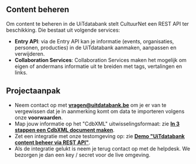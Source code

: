 ---
---

## Content beheren

Om content te beheren in de UiTdatabank stelt CultuurNet een REST API ter beschikking. Die bestaat uit volgende services:

* **Entry API**: via de Entry API kan je informatie (events, organisaties, personen, producties) in de UiTdatabank aanmaken, aanpassen en verwijderen.
* **Collaboration Services**: Collaboration Services maken het mogelijk om eigen of andermans informatie uit te breiden met tags, vertalingen en links. 

## Projectaanpak

* Neem contact op met **vragen@uitdatabank.be** om je er van te vergewissen dat je in aanmerking komt om data te importeren volgens onze **voorwaarden**.
* Map jouw informatie op het "CdbXML" uitwisselingsformaat: zie **[In 3 stappen een CdbXML document maken](http://documentatie.uitdatabank.be/content/cdbxml/latest/in_3_stappen_een_cdbxml_document_maken/)**.
* Zet een integratie met onze testomgeving op: zie **[Demo "UiTdatabank content beheer via REST API"](http://documentatie.uitdatabank.be/content/entry_api/latest/demo-via-rest-api/)**.
* Als de integratie gelukt is neem je terug contact op met de helpdesk. We bezorgen je dan een key / secret voor de live omgeving.
